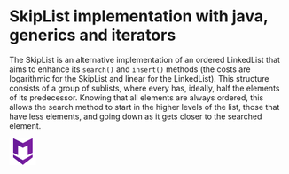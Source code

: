 # SkipList implementation with java, generics and iterators
The SkipList is an alternative implementation of an ordered LinkedList that aims to enhance its `search()` and `insert()` methods (the costs are logarithmic for the SkipList and linear for the LinkedList).  This structure consists of a group of sublists, where every has, ideally, half the elements of its predecessor.  Knowing that all elements are always ordered, this allows the search method to start in the higher levels of the list, those that have less elements, and going down as it gets closer to the searched element.

![alt text](https://github.com/adam-p/markdown-here/raw/master/src/common/images/icon48.png "Logo Title Text 1")


